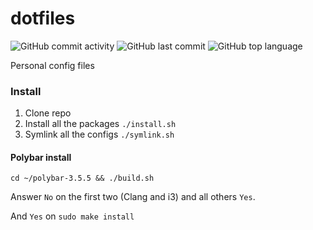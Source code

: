 # dotfiles
![GitHub commit activity](https://img.shields.io/github/commit-activity/m/simonbrgstrm/dotfiles?style=for-the-badge)
![GitHub last commit](https://img.shields.io/github/last-commit/simonbrgstrm/dotfiles?style=for-the-badge)
![GitHub top language](https://img.shields.io/github/languages/top/simonbrgstrm/dotfiles?style=for-the-badge)

Personal config files


### Install
1. Clone repo
2. Install all the packages
`./install.sh`
3. Symlink all the configs
`./symlink.sh`

#### Polybar install
```
cd ~/polybar-3.5.5 && ./build.sh
```

Answer `No` on the first two (Clang and i3) and all others `Yes`.

And `Yes` on `sudo make install`
